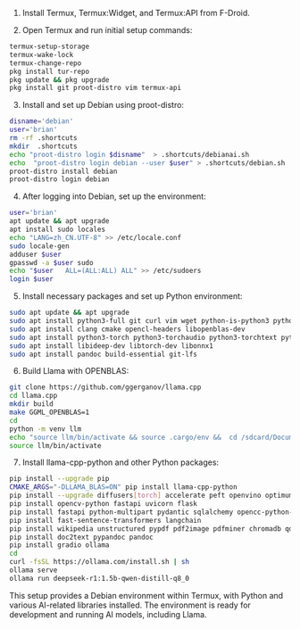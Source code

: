 
1. Install Termux, Termux:Widget, and Termux:API from F-Droid.

2. Open Termux and run initial setup commands:
```bash
termux-setup-storage
termux-wake-lock
termux-change-repo
pkg install tur-repo
pkg update && pkg upgrade 
pkg install git proot-distro vim termux-api
```

3. Install and set up Debian using proot-distro:
```bash
disname='debian'
user='brian'
rm -rf .shortcuts
mkdir  .shortcuts
echo "proot-distro login $disname"  > .shortcuts/debianai.sh
echo  "proot-distro login debian --user $user" > .shortcuts/debian.sh
proot-distro install debian
proot-distro login debian
```

4. After logging into Debian, set up the environment:
```bash
user='brian'
apt update && apt upgrade
apt install sudo locales
echo "LANG=zh_CN.UTF-8" >> /etc/locale.conf
sudo locale-gen
adduser $user
gpasswd -a $user sudo
echo "$user   ALL=(ALL:ALL) ALL" >> /etc/sudoers
login $user
```

5. Install necessary packages and set up Python environment:
```bash
sudo apt update && apt upgrade
sudo apt install python3-full git curl vim wget python-is-python3 python3-pip
sudo apt install clang cmake opencl-headers libopenblas-dev 
sudo apt install python3-torch python3-torchaudio python3-torchtext python3-torchvision
sudo apt install libideep-dev libtorch-dev libonnx1
sudo apt install pandoc build-essential git-lfs

```

6. Build Llama with OPENBLAS:
```bash
git clone https://github.com/ggerganov/llama.cpp
cd llama.cpp
mkdir build 
make GGML_OPENBLAS=1
cd
python -m venv llm
echo "source llm/bin/activate && source .cargo/env &&  cd /sdcard/Documents/Pydroid3/llm" > llm.env
source llm/bin/activate
```

7. Install llama-cpp-python and other Python packages:
```bash
pip install --upgrade pip
CMAKE_ARGS="-DLLAMA_BLAS=ON" pip install llama-cpp-python 
pip install --upgrade diffusers[torch] accelerate peft openvino optimum onnx onnxruntime nncf
pip install opencv-python fastapi uvicorn flask
pip install fastapi python-multipart pydantic sqlalchemy opencc-python-reimplemented pandas faiss-cpu fastapi_poe
pip install fast-sentence-transformers langchain
pip install wikipedia unstructured pypdf pdf2image pdfminer chromadb qdrant-client lark momento annoy
pip install doc2text pypandoc pandoc
pip install gradio ollama
cd 
curl -fsSL https://ollama.com/install.sh | sh
ollama serve
ollama run deepseek-r1:1.5b-qwen-distill-q8_0
```

This setup provides a Debian environment within Termux, with Python and various AI-related libraries installed. The environment is ready for development and running AI models, including Llama.

